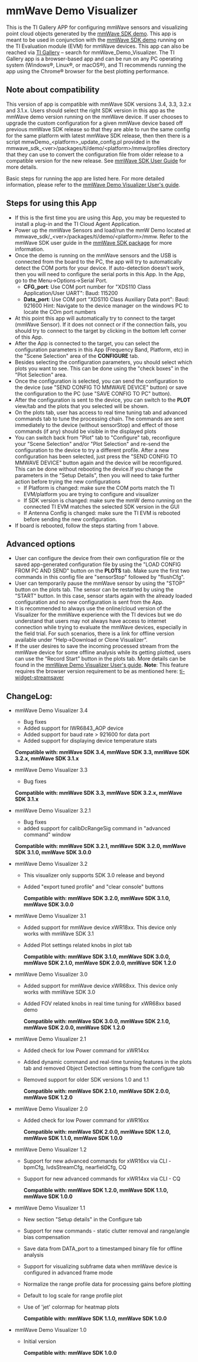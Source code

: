 # mmWave Demo Visualizer
This is the TI Gallery APP for configuring mmWave sensors and
visualizing point cloud objects generated by the [mmWave SDK demo](http://www.ti.com/tool/mmwave-sdk). This app is meant to be
used in conjunction with the [mmWave SDK demo](http://www.ti.com/tool/mmwave-sdk) running on the TI Evaluation module (EVM) for mmWave devices. This app can also be reached via [TI Gallery](https://dev.ti.com/gallery/) – search for mmWave_Demo_Visualizer. The
TI Gallery app is a browser-based app and can be run on any PC operating system (Windows®, Linux®, or
macOS®), and TI recommends running the app using the Chrome® browser for the best plotting
performance.

## Note about compatibility
This version of app is compatible with mmWave SDK versions 3.4, 3.3, 3.2.x and 3.1.x. Users should select the right SDK version in this app as the mmWave demo version running on the mmWave device. If user chooses to upgrade the custom configuration for a given mmWave device based off previous mmWave SDK release so that they are able to run the same config for the same platform with latest mmWave SDK release, then then there is a script mmwDemo_&lt;platform>_update_config.pl provided in the mmwave\_sdk\_&lt;ver>/packages/ti/demo/&lt;platform>/mmw/profiles directory that they can use to convert the configuration file from older release to a compatible version for the new release. See [mmWave SDK User Guide](http://www.ti.com/tool/mmwave-sdk) for more details.

Basic steps for running the app are listed here. For more detailed information, please refer to the [mmWave Demo Visualizer User's guide](http://www.ti.com/lit/pdf/swru529).

## Steps for using this App

* If this is the first time you are using this App, you may be requested to install a plug-in and the TI Cloud Agent Application.
* Power up the mmWave Sensors and load/run the mmW Demo located at mmwave\_sdk/_&lt;ver>/packages/ti/demo/&lt;platform>/mmw. Refer to the mmWave SDK user guide in the [mmWave SDK package](http://www.ti.com/tool/mmwave-sdk) for more information.
* Once the demo is running on the mmWave sensors and the USB is connected from the board to the PC, the app will try to automatically detect the COM ports for your device. If auto-detection doesn't work, then you will need to configure the serial ports in this App. 
In the App, go to the Menu->Options->Serial Port.<br>
  * **CFG_port**: Use COM port number for "XDS110 Class Application/User UART": Baud: 115200
  * **Data_port**: Use COM port "XDS110 Class Auxiliary Data port": Baud: 921600
Hint: Navigate to the device manager on the windows PC to locate the COm port numbers
* At this point this app will automatically try to connect to the target (mmWave Sensor).
If it does not connect or if the connection fails, you should try to connect to the target by clicking in the bottom left corner of this App.
* After the App is connected to the target, you can select the configuration parameters in this App (Frequency Band, Platform, etc) in the "Scene Selection" area of the **CONFIGURE** tab.
* Besides selecting the configuration parameters, you should select which plots you want to see. This can be done using the "check boxes" in the "Plot Selection" area.
* Once the configuration is selected, you can send the configuration to the device (use "SEND CONFIG TO MMWAVE DEVICE" button) or save the configuration to the PC (use "SAVE CONFIG TO PC" button).
* After the configuration is sent to the device, you can switch to the **PLOT** view/tab and the plots that you selected will be shown.
* On the plots tab, user has access to real time tuning tab and advanced commands tab to tune the processing chain. The commands are sent immediately to the device (without sensorStop) and effect of those commands (if any) should be visible in the displayed plots
* You can switch back from "Plot" tab to "Configure" tab, reconfigure your "Scene Selection" and/or "Plot Selection" and re-send the configuration to the device to try a different profile. After a new configuration has been selected, just press the "SEND CONFIG TO MMWAVE DEVICE" button again and the device will be reconfigured. This can be done without rebooting the device.If you change the parameters in the "Setup Details", then you will need to take further action before trying the new configurations
  * If Platform is changed: make sure the COM ports match the TI EVM/platform you are trying to configure and visualizer
  * If SDK version is changed: make sure the mmW demo running on the connected TI EVM matches the selected SDK version in the GUI
  * If Antenna Config is changed: make sure the TI EVM is rebooted before sending the new configuration.
* If board is rebooted, follow the steps starting from 1 above. 

## Advanced options
* User can configure the device from their own configuration file or the saved app-generated configuration file by using the "LOAD CONFIG FROM PC AND SEND" button on the **PLOTS** tab. Make sure the first two commands in this config file are "sensorStop" followed by "flushCfg".
* User can temporarily pause the mmWave sensor by using the "STOP" button on the plots tab. The sensor can be restarted by using the "START" button. In this case, sensor starts again with the already loaded configuration and no new configuration is sent from the App.
* It is recommended to always use the online/cloud version of the Visualizer for the mmWave experience with the TI devices but we do understand that users may not always have access to internet connection while trying to evaluate the mmWave devices, especially in the field trial. For such scenarios, there is a link for offline version available under “Help->Download or Clone Visualizer”.
* If the user desires to save the incoming processed stream from the mmWave device for some offline analysis while its getting plotted, users can use the “Record Start” button in the plots tab. More details can be found in the [mmWave Demo Visualizer User's guide](http://www.ti.com/lit/pdf/swru529). **Note**: This feature requires the browser version requirement to be as mentioned here: [ti-widget-streamsaver](https://dev.ti.com/gc/components/ti-widget-streamsaver/index.html#ti-widget-streamsaver)



## ChangeLog:
* mmWave Demo Visualizer 3.4
    * Bug fixes
    * Added support for IWR6843_AOP device
    * Added support for baud rate > 921600 for data port
    * Added support for displaying device temperature stats

	**Compatible with: mmWave SDK 3.4, mmWave SDK 3.3, mmWave SDK 3.2.x, mmWave SDK 3.1.x**

* mmWave Demo Visualizer 3.3
    * Bug fixes

	**Compatible with: mmWave SDK 3.3, mmWave SDK 3.2.x, mmWave SDK 3.1.x**

* mmWave Demo Visualizer 3.2.1
    * Bug fixes
    * added support for calibDcRangeSig command in "advanced command" window

	**Compatible with: mmWave SDK 3.2.1, mmWave SDK 3.2.0, mmWave SDK 3.1.0, mmWave SDK 3.0.0**


* mmWave Demo Visualizer 3.2
  * This visualizer only supports SDK 3.0 release and beyond
  * Added "export tuned profile" and "clear console" buttons

	**Compatible with: mmWave SDK 3.2.0, mmWave SDK 3.1.0, mmWave SDK 3.0.0**


* mmWave Demo Visualizer 3.1
  * Added support for mmWave device xWR18xx. This device only works with mmWave SDK 3.1 
  * Added Plot settings related knobs in plot tab

	**Compatible with: mmWave SDK 3.1.0, mmWave SDK 3.0.0, mmWave SDK 2.1.0, mmWave SDK 2.0.0, mmWave SDK 1.2.0**

* mmWave Demo Visualizer 3.0
  * Added support for mmWave device xWR68xx. This device only works with mmWave SDK 3.0 
  * Added FOV related knobs in real time tuning for xWR68xx based demo

	**Compatible with: mmWave SDK 3.0.0, mmWave SDK 2.1.0, mmWave SDK 2.0.0, mmWave SDK 1.2.0**

* mmWave Demo Visualizer 2.1
  * Added check for low Power command for xWR14xx
  * Added dynamic command and real-time tunning features in the plots tab and removed Object Detection settings from the configure tab
  * Removed support for older SDK versions 1.0 and 1.1

	**Compatible with: mmWave SDK 2.1.0, mmWave SDK 2.0.0, mmWave SDK 1.2.0**

* mmWave Demo Visualizer 2.0
  * Added check for low Power command for xWR16xx

	**Compatible with: mmWave SDK 2.0.0, mmWave SDK 1.2.0, mmWave SDK 1.1.0, mmWave SDK 1.0.0**

* mmWave Demo Visualizer 1.2
  * Support for new advanced commands for xWR16xx via CLI - bpmCfg, lvdsStreamCfg, nearfieldCfg, CQ
  * Support for new advanced commands for xWR14xx via CLI - CQ

	**Compatible with: mmWave SDK 1.2.0, mmWave SDK 1.1.0, mmWave SDK 1.0.0**

* mmWave Demo Visualizer 1.1
  * New section "Setup details" in the Configure tab
  * Support for new commands - static clutter removal and range/angle bias compensation
  * Save data from DATA_port to a timestamped binary file for offline analysis
  * Support for visualizing subframe data when mmWave device is configured in advanced frame mode
  * Normalize the range profile data for processing gains before plotting
  * Default to log scale for range profile plot
  * Use of 'jet' colormap for heatmap plots

	**Compatible with: mmWave SDK 1.1.0, mmWave SDK 1.0.0**

* mmWave Demo Visualizer 1.0
  * Initial version

	**Compatible with: mmWave SDK 1.0.0**




